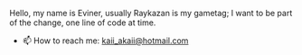 Hello, my name is Eviner, usually Raykazan is my gametag;
I want to be part of the change, one line of code at time.
- 📫 How to reach me: kaii_akaii@hotmail.com
<!---
Raykazan/Raykazan is a ✨ special ✨ repository because its `README.md` (this file) appears on your GitHub profile.
You can click the Preview link to take a look at your changes.
--->
